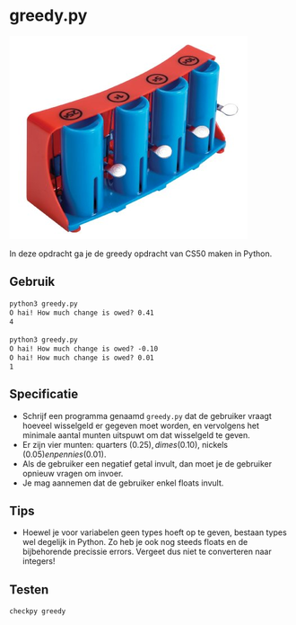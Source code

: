 # greedy.py

![](greedy.jpg)

In deze opdracht ga je de greedy opdracht van CS50 maken in Python.

## Gebruik

	python3 greedy.py
	O hai! How much change is owed? 0.41
	4

	python3 greedy.py
	O hai! How much change is owed? -0.10
	O hai! How much change is owed? 0.01
	1

## Specificatie

* Schrijf een programma genaamd `greedy.py` dat de gebruiker vraagt hoeveel wisselgeld er gegeven moet worden, en vervolgens het minimale aantal munten uitspuwt om dat wisselgeld te geven.
* Er zijn vier munten: quarters (0.25$), dimes (0.10$), nickels (0.05$) en pennies (0.01$).
* Als de gebruiker een negatief getal invult, dan moet je de gebruiker opnieuw vragen om invoer.
* Je mag aannemen dat de gebruiker enkel floats invult.

## Tips

* Hoewel je voor variabelen geen types hoeft op te geven, bestaan types wel degelijk in Python. Zo heb je ook nog steeds floats en de bijbehorende precissie errors. Vergeet dus niet te converteren naar integers!

## Testen

	checkpy greedy
